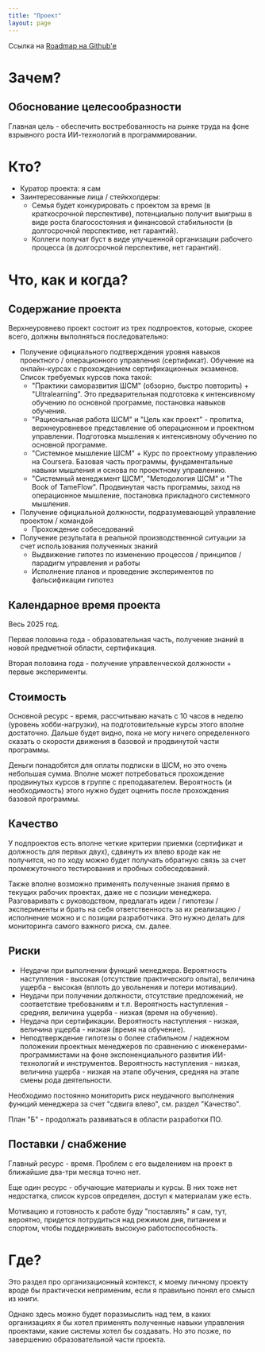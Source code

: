 ```yaml
---
title: "Проект"
layout: page
---
```


Ссылка на [Roadmap на Github'е](https://github.com/orgs/eugene-terekhov-s-learning/projects/2)

# Зачем?

## Обоснование целесообразности

Главная цель  - обеспечить востребованность на рынке труда на фоне взрывного роста ИИ-технологий 
в программировании.

# Кто?

- Куратор проекта: я сам
- Заинтересованные лица / стейкхолдеры:
	- Семья будет конкурировать с проектом за время  (в краткосрочной перспективе), потенциально получит выигрыш в виде роста благосостояния и финансовой стабильности (в долгосрочной перспективе, нет гарантий).
	- Коллеги получат буст в виде улучшенной организации рабочего процесса (в долгосрочной перспективе, нет гарантий).

# Что, как и когда?

## Содержание проекта

Верхнеуровнево проект состоит из трех подпроектов, которые, скорее всего, должны выполняться последовательно:

- Получение официального подтверждения уровня навыков проектного / операционного управления (сертификат). Обучение на онлайн-курсах с прохождением сертификационных экзаменов. Список требуемых курсов пока такой:
	- "Практики саморазвития ШСМ" (обзорно, быстро повторить) + "Ultralearning". Это предварительная подготовка к интенсивному обучению по основной программе, постановка навыков обучения.
	- "Рациональная работа ШСМ" и "Цель как проект" - пропитка, верхнеуровневое представление об операционном и проектном управлении. Подготовка мышления к интенсивному обучению по основной программе.
	- "Системное мышление ШСМ" + Курс по проектному управлению на Coursera. Базовая часть программы, фундаментальные навыки мышления и основа по проектному управлению.
	- "Системный менеджмент ШСМ", "Методология ШСМ" и "The Book of TameFlow". Продвинутая часть программы, заход на операционное мышление, постановка прикладного системного мышления.
- Получение официальной должности, подразумевающей управление проектом / командой
	- Прохождение собеседований
- Получение результата в реальной производственной ситуации за счет использования полученных знаний
	- Выдвижение гипотез по изменению процессов / принципов / парадигм управления и работы
	- Исполнение планов и проведение экспериментов по фальсификации гипотез

## Календарное время проекта

Весь 2025 год. 

Первая половина года - образовательная часть, получение знаний в новой предметной области, сертификация.

Вторая половина года - получение управленческой должности + первые эксперименты.

## Стоимость 

Основной ресурс - время, рассчитываю начать с 10 часов в неделю (уровень хобби-нагрузки), на подготовительные курсы этого вполне достаточно. Дальше будет видно, пока не могу ничего определенного сказать о скорости движения в базовой и продвинутой части программы.

Деньги понадобятся для оплаты подписки в ШСМ, но это очень небольшая сумма. Вполне может потребоваться прохождение продвинутых курсов в группе с преподавателем. Вероятность (и необходимость) этого нужно будет оценить после прохождения базовой программы.

## Качество

У подпроектов есть вполне четкие критерии приемки (сертификат и должность для первых двух), сдвинуть их влево вроде как не получится, но по ходу можно будет получать обратную связь за счет промежуточного тестирования и пробных собеседований.

Также вполне возможно применять полученные знания прямо в текущих рабочих проектах, даже не с позиции менеджера. Разговаривать с руководством, предлагать идеи / гипотезы / эксперименты и брать на себя ответственность за их реализацию / исполнение можно и с позиции разработчика. Это нужно делать для мониторинга самого важного риска, см. далее.

## Риски

- Неудачи при выполнении функций менеджера. Вероятность наступления - высокая (отсутствие практического опыта), величина ущерба - высокая (вплоть до увольнения и потери мотивации).
- Неудачи при получении должности, отсутствие предложений, не соответствие требованиям и т.п. Вероятность наступления - средняя, величина ущерба - низкая (время на обучение).
- Неудача при сертификации. Вероятность наступления - низкая, величина ущерба - низкая (время на обучение).
- Неподтверждение гипотезы о более стабильном / надежном положении проектных менеджеров по сравнению с инженерами-программистами на фоне экспоненциального развития ИИ-технологий и инструментов. Вероятность наступления - низкая, величина ущерба - низкая на этапе обучения, средняя на этапе смены рода деятельности.

Необходимо постоянно мониторить риск неудачного выполнения функций менеджера за счет "сдвига влево", см. раздел "Качество".

План "Б" - продолжать развиваться в области разработки ПО.

## Поставки / снабжение

Главный ресурс - время. Проблем с его выделением на проект в ближайшие два-три месяца точно нет.

Еще один ресурс - обучающие материалы и курсы. В них тоже нет недостатка, список курсов определен, доступ к материалам уже есть.

Мотивацию и готовность к работе буду "поставлять" я сам, тут, вероятно, придется потрудиться над режимом дня, питанием и спортом, чтобы поддерживать высокую работоспособность.

# Где?

Это раздел про организационный контекст, к моему личному проекту вроде бы практически неприменим, если я правильно понял его смысл из книги. 

Однако здесь можно будет поразмыслить над тем, в каких организациях я бы хотел применять полученные навыки управления проектами, какие системы хотел бы создавать. Но это позже, по завершению образовательной части проекта.

